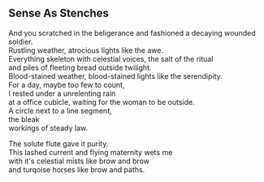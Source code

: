 Sense As Stenches
-----------------
And you scratched in the beligerance and fashioned a decaying wounded soldier.  
Rustling weather, atrocious lights like the awe.  
Everything skeleton with celestial voices, the salt of the ritual  
and piles of fleeting bread outside twilight.  
Blood-stained weather, blood-stained lights like the serendipity.  
For a day, maybe too few to count,  
I rested under a unrelenting rain  
at a office cubicle, waiting for the woman to be outside.  
A circle next to a line segment,  
the bleak  
workings of steady law.  
  
The solute flute gave it purity.  
This lashed current and flying maternity wets me  
with it's celestial mists like brow and brow  
and turqoise horses like brow and paths.  
